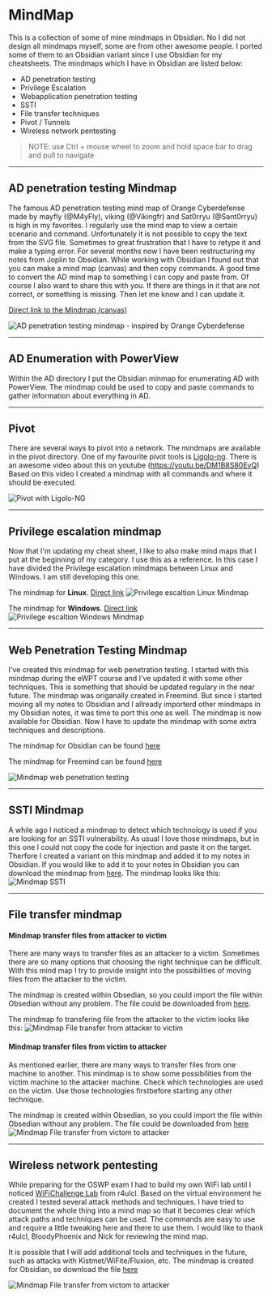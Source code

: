 # MindMap
This is a collection of some of mine mindmaps in Obsidian. No I did not design all mindmaps myself, some are from other awesome people. I ported some of them to an Obsidian variant since I use Obsidian for my cheatsheets. The mindmaps which I have in Obsidian are listed below:

* AD penetration testing
* Privilege Escalation
* Webapplication penetration testing
* SSTI
* File transfer techniques
* Pivot / Tunnels
* Wireless network pentesting

>NOTE: use Ctrl + mouse wheel to zoom and hold space bar to drag and pull to navigate 

-----
## AD penetration testing Mindmap
The famous AD penetration testing mind map of Orange Cyberdefense made by mayfly (@M4yFly), viking (@Vikingfr) and Sat0rryu (@Sant0rryu) is high in my favorites. I regularly use the mind map to view a certain scenario and command. Unfortunately it is not possible to copy the text from the SVG file. Sometimes to great frustration that I have to retype it and make a typing error. For several months now I have been restructuring my notes from Joplin to Obsidian. While working with Obsidian I found out that you can make a mind map (canvas) and then copy commands. A good time to convert the AD mind map to something I can copy and paste from. Of course I also want to share this with you. If there are things in it that are not correct, or something is missing. Then let me know and I can update it.

[Direct link to the Mindmap (canvas)](https://github.com/eMVee-NL/MindMap/blob/main/AD%20Mindmap/Mindmap%20AD.canvas)

![AD penetration testing mindmap - inspired by Orange Cyberdefense](image/Mindmap%20AD1.png)

-----
## AD Enumeration with PowerView
Within the AD directory I put the Obsidian minmap for enumerating AD with PowerView.
The mindmap could be used to copy and paste commands to gather information about everything in AD.

-----
## Pivot
There are several ways to pivot into a network. The mindmaps are available in the pivot directory.
One of my favourite pivot tools is [Ligolo-ng](https://github.com/nicocha30/ligolo-ng). There is an awesome video about this on youtube (https://youtu.be/DM1B8S80EvQ) 
Based on this video I created a mindmap with all commands and where it should be executed.

![Pivot with Ligolo-NG](image/Ligolo-ng%20-%20Windows%20pivot.png)

-----
## Privilege escalation mindmap
Now that I'm updating my cheat sheet, I like to also make mind maps that I put at the beginning of my category. I use this as a reference. In this case I have divided the Privilege escalation mindmaps between Linux and Windows. I am still developing this one.

The mindmap for **Linux**. [Direct link](https://github.com/eMVee-NL/MindMap/blob/main/Privilege%20escalation%20Mindmap/00%20Mindmap%20Linux%20Privilege%20Escalation.canvas)
![Privilege escaltion Linux Mindmap](image/00%20Mindmap%20Linux%20Privilege%20Escalation.png)

The mindmap for **Windows**. [Direct link](https://github.com/eMVee-NL/MindMap/blob/main/Privilege%20escalation%20Mindmap/00%20Mindmap%20Windows%20Privilege%20Escalation.canvas)
![Privilege escaltion Windows Mindmap](image/00%20Mindmap%20Windows%20Privilege%20Escalation.png)


-----
## Web Penetration Testing Mindmap
I've created this mindmap for web penetration testing. I started with this mindmap during the eWPT course and I've updated it with some other techniques.
This is something that should be updated regulary in the near future.  The mindmap was origanally created in Freemind. But since I started moving all my notes to Obsidian and I allready importerd other mindmaps in my Obsidian notes, it was time to port this one as well. The mindmap is now available for Obsidian. Now I have to update the mindmap with some extra techniques and descriptions.

The mindmap for Obsidian can be found [here](https://github.com/eMVee-NL/MindMap/blob/main/Web%20Penetration%20Testing%20Mindmap/Mindmap%20Web%20Application%20Pentesting.canvas)

The mindmap for Freemind can be found [here](https://github.com/eMVee-NL/MindMap/blob/main/Web%20Penetration%20Testing%20Mindmap/Web-Penetration-Testing-Mindmap.mm)

![Mindmap web penetration testing](image/Mindmap%20Web%20Application%20Pentesting.png)

-----
## SSTI Mindmap
A while ago I noticed a mindmap to detect which technology is used if you are looking for an SSTI vulnerability. As usual I love those mindmaps, but in this one I could not copy the code for injection and paste it on the target. Therfore I created a variant on this mindmap and added it to my notes in Obsidian. If you would like to add it to your notes in Obsidian you can download the mindmap from [here](https://github.com/eMVee-NL/MindMap/blob/main/SSTI/SSTI%20Identification%20technology.canvas).
The mindmap looks like this:
![Mindmap SSTI](https://github.com/eMVee-NL/MindMap/blob/main/image/SSTI%20Identification%20technology.png)

-----
## File transfer mindmap

#### Mindmap transfer files from attacker to victim
There are many ways to transfer files as an attacker to a victim. Sometimes there are so many options that choosing the right technique can be difficult. With this mind map I try to provide insight into the possibilities of moving files from the attacker to the victim.

The mindmap is created within Obsedian, so you could import the file within Obsedian without any problem. The file could be downloaded from [here](https://raw.githubusercontent.com/eMVee-NL/MindMap/main/File-Transfer/Mindmap%20transfer%20files%20to%20VICTIM.canvas).

The mindmap fo transfering file from the attacker to the victim looks like this:
![Mindmap File transfer from attacker to victim](https://github.com/eMVee-NL/MindMap/raw/main/image/Mindmap%20transfer%20files%20to%20VICTIM.png)

#### Mindmap transfer files from victim to attacker
As mentioned earlier, there are many ways to transfer files from one machine to another. This mindmap is to show some possibilities from the victim machine to the attacker machine. Check which technologies are used on the victim. Use those technologies firstbefore starting any other technique.

The mindmap is created within Obsedian, so you could import the file within Obsedian without any problem. The file could be downloaded from [here](https://raw.githubusercontent.com/eMVee-NL/MindMap/main/File-Transfer/Mindmap%20transfer%20files%20to%20ATTACKER.canvas)
![Mindmap File transfer from victom to attacker](https://github.com/eMVee-NL/MindMap/blob/main/image/Mindmap%20transfer%20files%20to%20ATTACKER.png)


-----
## Wireless network pentesting
While preparing for the OSWP exam I had to build my own WiFi lab until I noticed [WiFiChallenge Lab](https://wifichallengelab.com/) from r4ulcl. Based on the virtual environment he created I tested several attack methods and techniques.
I have tried to document the whole thing into a mind map so that it becomes clear which attack paths and techniques can be used. The commands are easy to use and require a little tweaking here and there to use them. I would like to thank r4ulcl, BloodyPhoenix and Nick for reviewing the mind map.

It is possible that I will add additional tools and techniques in the future, such as attacks with Kistmet/WiFite/Fluxion, etc.
The mindmap is created for Obsidian, se download the file [here](https://raw.githubusercontent.com/eMVee-NL/MindMap/main/WiFi/WiFi%20Mindmap.canvas)


![Mindmap File transfer from victom to attacker](https://github.com/eMVee-NL/MindMap/blob/main/WiFi/WiFi%20Mindmap.png)



